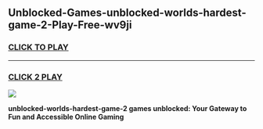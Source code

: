 
## Unblocked-Games-unblocked-worlds-hardest-game-2-Play-Free-wv9ji
<h3>
<a href="https://premium76.site?title=unblocked-worlds-hardest-game-2&ref=17A">CLICK TO PLAY</a></h3>
<hr>

<h3>
<a href="https://premium76.site?title=unblocked-worlds-hardest-game-2&ref=17A">CLICK 2 PLAY</a>
  
</h3>

<a href="https://premium76.site?title=unblocked-worlds-hardest-game-2&ref=17A"><img src="https://clearcache.store/games.png"></a>


**unblocked-worlds-hardest-game-2 games unblocked: Your Gateway to Fun and Accessible Online Gaming**
